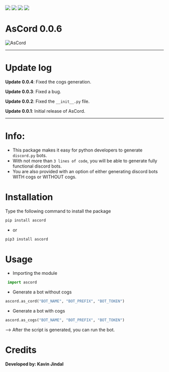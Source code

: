 <img src='https://img.shields.io/badge/Python-FFD43B?style=for-the-badge&logo=python&logoColor=darkgreen'>
<img src='https://img.shields.io/badge/Windows-0078D6?style=for-the-badge&logo=windows&logoColor=white'>
<img src='https://img.shields.io/badge/Linux-FCC624?style=for-the-badge&logo=linux&logoColor=black'>


<img src='https://img.shields.io/badge/Visual_Studio_Code-0078D4?style=for-the-badge&logo=visual%20studio%20code&logoColor=white'>




# AsCord 0.0.6

![AsCord](https://img.shields.io/badge/AsCord-0.0.6-blue)


---

# Update log

**Update 0.0.4**: Fixed the cogs generation.

**Update 0.0.3**: Fixed a bug.

**Update 0.0.2**: Fixed the `__init__.py` file.

**Update 0.0.1**: Initial release of AsCord.

---

# Info: 

* This package makes it easy for python developers to generate `discord.py` bots. 
* With not more than `3 lines of code`, you will be able to generate fully functional discord bots. 
* You are also provided with an option of either generating discord bots WITH cogs or WITHOUT cogs.

# Installation

Type the following command to install the package

```python
pip install ascord
```
* or

```python
pip3 install ascord
```
# Usage

* Importing the module

```python
 import ascord
 ```

* Generate a bot without cogs

```python 
ascord.as_cord("BOT_NAME", "BOT_PREFIX", "BOT_TOKEN")
```

* Generate a bot with cogs

```python
ascord.as_cogs("BOT_NAME", "BOT_PREFIX", "BOT_TOKEN")
```

--> After the script is generated, you can run the bot.


# Credits

**Developed by: Kavin Jindal**

